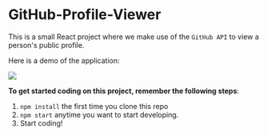 # GitHub-Profile-Viewer

This is a small React project where we make use of the `GitHub API` to view a person's public profile.

Here is a demo of the application:

![](https://i.imgur.com/srIgIVa.gif)

**To get started coding on this project, remember the following steps**:
1. `npm install` the first time you clone this repo
2. `npm start` anytime you want to start developing.  
3. Start coding!
